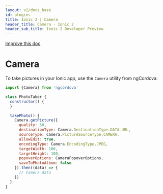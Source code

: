 ```yaml
---
layout: v2/docs_base
id: plugins
title: Ionic 2 | Camera
header_title: Camera - Ionic 2
header_sub_title: Ionic 2 Developer Preview
---
```

<div class="improve-docs">
  <a href='https://github.com/driftyco/ionic-site/edit/ionic2/docs/v2/native/camera/index.md'>
    Improve this doc
  </a>
</div>

<h1 class="title">Camera</h1>

To take pictures in your Ionic app, use the `Camera` utility from ngCordova:

```javascript
import {Camera} from 'ngcordova'

class PhotoTaker {
  constructor() {
  }

  takePhoto() {
    Camera.getPicture({
      quality: 50,
      destinationType: Camera.DestinationType.DATA_URL,
      sourceType: Camera.PictureSourceType.CAMERA,
      allowEdit: true,
      encodingType: Camera.EncodingType.JPEG,
      targetWidth: 100,
      targetHeight: 100,
      popoverOptions: CameraPopoverOptions,
      saveToPhotoAlbum: false
    }).then((data) => {
      // Camera data
    })
  }
}
```
